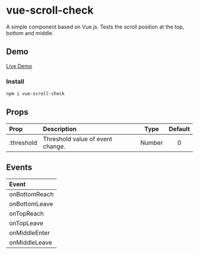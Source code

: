 # vue-scroll-check

A simple component based on Vue.js. Tests the scroll position at the top, bottom and middle.

## Demo

[Live Demo](https://vue-scroll-check.vercel.app/)

### Install

```bash
npm i vue-scroll-check
```

## Props

| Prop       | Description                      |  Type  | Default |
| :--------- | :------------------------------- | :----: | :-----: |
| :threshold | Threshold value of event change. | Number |    0    |

## Events

| Event         |
| :------------ |
| onBottomReach |
| onBottomLeave |
| onTopReach    |
| onTopLeave    |
| onMiddleEnter |
| onMiddleLeave |
